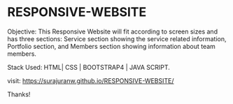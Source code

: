 # RESPONSIVE-WEBSITE
Objective: This Responsive Website will fit according to screen sizes and has three sections: Service section showing the service related information, Portfolio section, and Members section showing information about team members.

Stack Used: HTML| CSS | BOOTSTRAP4 | JAVA SCRIPT.

visit: https://surajuranw.github.io/RESPONSIVE-WEBSITE/

Thanks!
